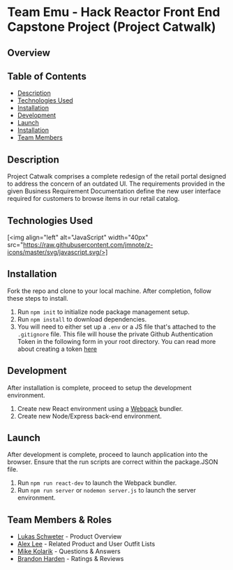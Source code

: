 # Team Emu - Hack Reactor Front End Capstone Project (Project Catwalk)

## Overview

## Table of Contents
- [Description](#description)
- [Technologies Used](#tools)
- [Installation](#installation)
- [Development](#development)
- [Launch](#launch)
- [Installation](#installation)
- [Team Members](#team-members)

## Description
Project Catwalk comprises a complete redesign of the retail portal designed to address the concern of an outdated UI. The requirements provided in the given Business Requirement Documentation define the new user interface required for customers to browse items in our retail catalog.

## Technologies Used
[<img align="left" alt="JavaScript" width="40px" src="https://raw.githubusercontent.com/jmnote/z-icons/master/svg/javascript.svg/>]

## Installation
Fork the repo and clone to your local machine. After completion, follow these steps to install.

1. Run `npm init` to initialize node package management setup.
2. Run `npm install` to download dependencies.
3. You will need to either set up a `.env` or a JS file that's attached to the `.gitignore` file. This file will house the private Github Authentication Token in the following form in your root directory. You can read more about creating a token [here](https://docs.github.com/en/github/authenticating-to-github/creating-a-personal-access-token)

## Development
After installation is complete, proceed to setup the development environment.
1. Create new React environment using a [Webpack](https://webpack.js.org) bundler.
2. Create new Node/Express back-end environment.

## Launch
After development is complete, proceed to launch application into the browser. Ensure that the run scripts are correct within the package.JSON file.
1. Run `npm run react-dev` to launch the Webpack bundler.
2. Run `npm run server` or `nodemon server.js` to launch the server environment.


## Team Members & Roles
- [Lukas Schweter](https://github.com/lukas-schweter) - Product Overview
- [Alex Lee](https://github.com/acerslee) - Related Product and User Outfit Lists
- [Mike Kolarik](https://github.com/koalarick) - Questions & Answers
- [Brandon Harden](https://github.com/bmh0013) - Ratings & Reviews
